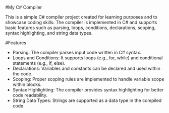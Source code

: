 #My C# Compiler

This is a simple C# compiler project created for learning purposes and to showcase coding skills. 
The compiler is implemented in C# and supports basic features such as parsing, loops, conditions, declarations,
scoping, syntax highlighting, and string data types.

#Features

* Parsing: The compiler parses input code written in C# syntax.
* Loops and Conditions: It supports loops (e.g., for, while) and conditional statements (e.g., if, else).
* Declarations: Variables and constants can be declared and used within the code.
* Scoping: Proper scoping rules are implemented to handle variable scope within blocks.
* Syntax Highlighting: The compiler provides syntax highlighting for better code readability.
* String Data Types: Strings are supported as a data type in the compiled code.
